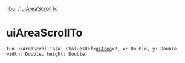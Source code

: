 [libui](README.md) / [uiAreaScrollTo](ui-area-scroll-to.md)

# uiAreaScrollTo

`fun uiAreaScrollTo(a: CValuesRef<`[`uiArea`](ui-area.md)`>?, x: Double, y: Double, width: Double, height: Double)`
